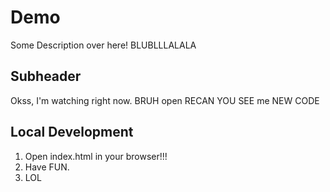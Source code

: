 # Demo

Some Description over here! BLUBLLLALALA

## Subheader

Okss, I'm watching right now. BRUH open RECAN YOU SEE me
NEW CODE

## Local Development

1. Open index.html in your browser!!!
2. Have FUN.
3. LOL